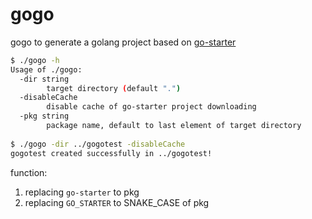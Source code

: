 # gogo

gogo to generate a golang project based on [go-starter](https://github.com/bingoohuang/go-starter)





```bash
$ ./gogo -h
Usage of ./gogo:
  -dir string
    	target directory (default ".")
  -disableCache
    	disable cache of go-starter project downloading
  -pkg string
    	package name, default to last element of target directory
    	
$ ./gogo -dir ../gogotest -disableCache
gogotest created successfully in ../gogotest!

```


function:

1. replacing `go-starter` to pkg
1. replacing `GO_STARTER` to SNAKE_CASE of pkg
